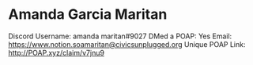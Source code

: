 # Amanda Garcia Maritan

Discord Username: amanda maritan#9027
DMed a POAP: Yes
Email: https://www.notion.soamaritan@civicsunplugged.org
Unique POAP Link: http://POAP.xyz/claim/v7jnu9